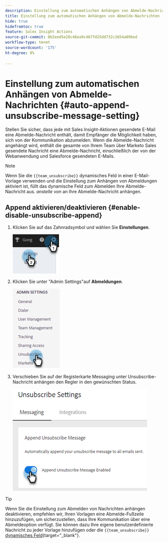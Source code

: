 ```yaml
---
description: Einstellung zum automatischen Anhängen von Abmelde-Nachrichten - Marketo Docs - Produktdokumentation
title: Einstellung zum automatischen Anhängen von Abmelde-Nachrichten
hide: true
hidefromtoc: true
feature: Sales Insight Actions
source-git-commit: 8b2eed5e28c46ea9c467fd25dd732c1654a09bed
workflow-type: tm+mt
source-wordcount: '175'
ht-degree: 0%

---
```


# Einstellung zum automatischen Anhängen von Abmelde-Nachrichten {#auto-append-unsubscribe-message-setting}

Stellen Sie sicher, dass jede mit Sales Insight-Aktionen gesendete E-Mail eine Abmelde-Nachricht enthält, damit Empfänger die Möglichkeit haben, sich von der Kommunikation abzumelden. Wenn die Abmelde-Nachricht angehängt wird, enthält die gesamte von Ihrem Team über Marketo Sales gesendete Nachricht eine Abmelde-Nachricht, einschließlich der von der Webanwendung und Salesforce gesendeten E-Mails.

>[!NOTE]
>
>Wenn Sie die `{{team_unsubscribe}}` dynamisches Feld in einer E-Mail-Vorlage verwenden und die Einstellung zum Anhängen von Abmeldungen aktiviert ist, füllt das dynamische Feld zum Abmelden Ihre Abmelde-Nachricht aus. _anstelle von_ an Ihre Abmelde-Nachricht anhängen.

## Append aktivieren/deaktivieren {#enable-disable-unsubscribe-append}

1. Klicken Sie auf das Zahnradsymbol und wählen Sie **Einstellungen**.

   ![](assets/auto-append-unsubscribe-message-setting-1.png)

1. Klicken Sie unter &quot;Admin Settings&quot;auf **Abmeldungen**.

   ![](assets/auto-append-unsubscribe-message-setting-2.png)

1. Verschieben Sie auf der Registerkarte Messaging unter Unsubscribe-Nachricht anhängen den Regler in den gewünschten Status.

   ![](assets/auto-append-unsubscribe-message-setting-3.png)

>[!TIP]
>
>Wenn Sie die Einstellung zum Abmelden von Nachrichten anhängen deaktivieren, empfehlen wir, Ihren Vorlagen eine Abmelde-Fußzeile hinzuzufügen, um sicherzustellen, dass Ihre Kommunikation über eine Abmeldeoption verfügt. Sie können dazu Ihre eigene benutzerdefinierte Nachricht zu jeder Vorlage hinzufügen oder die `{{team_unsubscribe}}` [dynamisches Feld](/help/marketo/product-docs/marketo-sales-insight/actions/templates/dynamic-fields.md){target="_blank"}.
